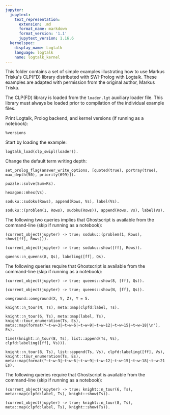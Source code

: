```yaml
---
jupyter:
  jupytext:
    text_representation:
      extension: .md
      format_name: markdown
      format_version: '1.1'
      jupytext_version: 1.16.6
  kernelspec:
    display_name: Logtalk
    language: logtalk
    name: logtalk_kernel
---
```


<!--
________________________________________________________________________

This file is part of Logtalk <https://logtalk.org/>  
SPDX-FileCopyrightText: 1998-2025 Paulo Moura <pmoura@logtalk.org>  
SPDX-License-Identifier: Apache-2.0

Licensed under the Apache License, Version 2.0 (the "License");
you may not use this file except in compliance with the License.
You may obtain a copy of the License at

    http://www.apache.org/licenses/LICENSE-2.0

Unless required by applicable law or agreed to in writing, software
distributed under the License is distributed on an "AS IS" BASIS,
WITHOUT WARRANTIES OR CONDITIONS OF ANY KIND, either express or implied.
See the License for the specific language governing permissions and
limitations under the License.
________________________________________________________________________
-->

This folder contains a set of simple examples illustrating how to use Markus 
Triska's CLP(FD) library distributed with SWI-Prolog with Logtalk. These 
examples are adapted with permission from the original author, Markus Triska.

The CLP(FD) library is loaded from the `loader.lgt` auxiliary loader file.
This library must always be loaded prior to compilation of the individual 
example files.

Print Logtalk, Prolog backend, and kernel versions (if running as a notebook):

```logtalk
%versions
```

Start by loading the example:

```logtalk
logtalk_load(clp_swipl(loader)).
```

Change the default term writing depth:

```logtalk
set_prolog_flag(answer_write_options, [quoted(true), portray(true), max_depth(50), priority(699)]).
```

<!--
true.
-->

```logtalk
puzzle::solve(Sum=Rs).
```

<!--
Sum = [9, 5, 6, 7]+[1, 0, 8, 5], Rs = [1, 0, 6, 5, 2] .
-->

```logtalk
hexagon::mhex(Vs).
```

<!--
Vs = [3, 17, 18, 19, 7, 1, 11, 16, 2, 5, 6, 9, 12, 4, 8, 14, 10, 13, 15] ;
Vs = [3, 19, 16, 17, 7, 2, 12, 18, 1, 5, 4, 10, 11, 6, 8, 13, 9, 14, 15] ;
Vs = [9, 11, 18, 14, 6, 1, 17, 15, 8, 5, 7, 3, 13, 4, 2, 19, 10, 12, 16] ;
(etc)
-->

```logtalk
soduku::sudoku(Rows), append(Rows, Vs), label(Vs).
```

<!--
Rows = [[1, 2, 3, 4, 5, 6, 7, 8, 9], [4, 5, 6, 7, 8, 9, 1, 2, 3], [7, 8, 9, 1, 2, 3, 4, 5, 6], [2, 1, 4, 3, 6, 5, 8, 9, 7], [3, 6, 5, 8, 9, 7, 2, 1, 4], [8, 9, 7, 2, 1, 4, 3, 6, 5], [5, 3, 1, 6, 4, 2, 9, 7, 8], [6, 4, 2, 9, 7, 8, 5, 3, 1], [9, 7, 8, 5, 3, 1, 6, 4, 2]],
Vs = [1, 2, 3, 4, 5, 6, 7, 8, 9, 4, 5, 6, 7, 8, 9, 1, 2, 3, 7, 8, 9, 1, 2, 3, 4, 5, 6, 2, 1, 4, 3, 6, 5, 8, 9, 7, 3, 6, 5, 8, 9, 7, 2, 1, 4, 8, 9, 7, 2|...] ;
Rows = [[1, 2, 3, 4, 5, 6, 7, 8, 9], [4, 5, 6, 7, 8, 9, 1, 2, 3], [7, 8, 9, 1, 2, 3, 4, 5, 6], [2, 1, 4, 3, 6, 5, 8, 9, 7], [3, 6, 5, 8, 9, 7, 2, 1, 4], [8, 9, 7, 2, 1, 4, 3, 6, 5], [5, 3, 1, 6, 4, 2, 9, 7, 8], [6, 4, 8, 9, 7, 1, 5, 3, 2], [9, 7, 2, 5, 3, 8, 6, 4, 1]],
Vs = [1, 2, 3, 4, 5, 6, 7, 8, 9, 4, 5, 6, 7, 8, 9, 1, 2, 3, 7, 8, 9, 1, 2, 3, 4, 5, 6, 2, 1, 4, 3, 6, 5, 8, 9, 7, 3, 6, 5, 8, 9, 7, 2, 1, 4, 8, 9, 7, 2|...] ;
(etc)
-->

```logtalk
soduku::(problem(1, Rows), sudoku(Rows)), append(Rows, Vs), label(Vs).
```

<!--
Rows = [[1, 5, 6, 8, 9, 4, 3, 2, 7], [9, 2, 8, 7, 3, 1, 4, 5, 6], [4, 7, 3, 2, 6, 5, 9, 1, 8], [3, 6, 2, 4, 1, 7, 8, 9, 5], [7, 8, 9, 3, 5, 2, 6, 4, 1], [5, 1, 4, 9, 8, 6, 2, 7, 3], [8, 3, 1, 5, 4, 9, 7, 6, 2], [6, 9, 7, 1, 2, 3, 5, 8, 4], [2, 4, 5, 6, 7, 8, 1, 3, 9]],
Vs = [1, 5, 6, 8, 9, 4, 3, 2, 7, 9, 2, 8, 7, 3, 1, 4, 5, 6, 4, 7, 3, 2, 6, 5, 9, 1, 8, 3, 6, 2, 4, 1, 7, 8, 9, 5, 7, 8, 9, 3, 5, 2, 6, 4, 1, 5, 1, 4, 9|...] .
-->

The following two queries implies that Ghostscript is available from the command-line (skip if running as a notebook):

```logtalk
(current_object(jupyter) -> true; soduku::(problem(1, Rows), show([ff], Rows))).
```

<!--
Rows = [[1, 5, 6, 8, 9, 4, 3, 2, 7], [9, 2, 8, 7, 3, 1, 4, 5, 6], [4, 7, 3, 2, 6, 5, 9, 1, 8], [3, 6, 2, 4, 1, 7, 8, 9, 5], [7, 8, 9, 3, 5, 2, 6, 4, 1], [5, 1, 4, 9, 8, 6, 2, 7, 3], [8, 3, 1, 5, 4, 9, 7, 6, 2], [6, 9, 7, 1, 2, 3, 5, 8, 4], [2, 4, 5, 6, 7, 8, 1, 3, 9]] .
-->

```logtalk
(current_object(jupyter) -> true; soduku::show([ff], Rows)).
```

<!--
Rows = [[1, 2, 3, 4, 5, 6, 7, 8, 9], [4, 5, 6, 7, 8, 9, 1, 2, 3], [7, 8, 9, 1, 2, 3, 4, 5, 6], [2, 3, 1, 6, 7, 4, 8, 9, 5], [8, 7, 5, 9, 1, 2, 3, 6, 4], [6, 9, 4, 5, 3, 8, 2, 1, 7], [3, 1, 7, 2, 6, 5, 9, 4, 8], [5, 4, 2, 8, 9, 7, 6, 3, 1], [9, 6, 8, 3, 4, 1, 5, 7, 2]] ;
Rows = [[1, 2, 3, 4, 5, 6, 7, 8, 9], [4, 5, 6, 7, 8, 9, 1, 2, 3], [7, 8, 9, 1, 2, 3, 4, 5, 6], [2, 3, 1, 6, 7, 4, 8, 9, 5], [8, 7, 5, 9, 1, 2, 3, 6, 4], [6, 9, 4, 5, 3, 8, 2, 1, 7], [3, 1, 7, 2, 6, 5, 9, 4, 8], [5, 4, 8, 3, 9, 1, 6, 7, 2], [9, 6, 2, 8, 4, 7, 5, 3, 1]] ;
Rows = [[1, 2, 3, 4, 5, 6, 7, 8, 9], [4, 5, 6, 7, 8, 9, 1, 2, 3], [7, 8, 9, 1, 2, 3, 4, 5, 6], [2, 3, 1, 6, 7, 4, 8, 9, 5], [8, 7, 5, 9, 1, 2, 3, 6, 4], [6, 9, 4, 5, 3, 8, 2, 1, 7], [3, 1, 7, 2, 6, 5, 9, 4, 8], [9, 6, 2, 8, 4, 7, 5, 3, 1], [5, 4, 8, 3, 9, 1, 6, 7, 2]] ;
(etc)
-->

```logtalk
queens::n_queens(8, Qs), labeling([ff], Qs).
```

<!--
Qs = [1, 5, 8, 6, 3, 7, 2, 4] ;
Qs = [1, 6, 8, 3, 7, 4, 2, 5] ;
Qs = [1, 7, 4, 6, 8, 2, 5, 3] ;
(etc)
-->

The following queries require that Ghostscript is available from the command-line (skip if running as a notebook):

```logtalk
(current_object(jupyter) -> true; queens::show(8, [ff], Qs)).
```

<!--
Qs = [1, 5, 8, 6, 3, 7, 2, 4] ;
Qs = [1, 6, 8, 3, 7, 4, 2, 5] ;
Qs = [1, 7, 4, 6, 8, 2, 5, 3] ;
(etc)
-->

```logtalk
(current_object(jupyter) -> true; queens::show(N, [ff], Qs)).
```

<!--
N = 1, Qs = [1] ;
N = 4, Qs = [2, 4, 1, 3] ;
N = 4, Qs = [3, 1, 4, 2] ;
N = 5, Qs = [1, 3, 5, 2, 4] ;
(etc)
-->

```logtalk
oneground::oneground(X, Y, Z), Y = 5.
```

<!--
Y = 5, Z = 1, X in inf..sup.
-->

```logtalk
knight::n_tour(N, Ts), meta::map(clpfd:label, Ts).
```

<!--
N = 0, Ts = [] ;
N = 6, Ts = [[9, 10, 7, 8, 16, 17], [15, 19, 5, 6, 3, 4], [2, 1, 26, 12, 21, 29], [32, 31, 25, 18, 34, 11], [14, 13, 35, 36, 33, 22], [27, 28, 20, 30, 24, 23]] .
-->

```logtalk
knight::n_tour(6, Ts), meta::map(label, Ts), knight::tour_enumeration(Ts, Es), meta::map(format("~t~w~3|~t~w~6|~t~w~9|~t~w~12|~t~w~15|~t~w~18|\n"), Es).
```

<!--
  1 30 25  6  3 32
 26  7  2 31 24  5
 29 36 27  4 33 16
  8 19 34 15 12 23
 35 28 21 10 17 14
 20  9 18 13 22 11
Ts = [[9, 10, 7, 8, 16, 17], [15, 19, 5, 6, 3, 4], [2, 1, 26, 12, 21, 29], [32, 31, 25, 18, 34, 11], [14, 13, 35, 36, 33, 22], [27, 28, 20, 30, 24, 23]],
Es = [[1, 30, 25, 6, 3, 32], [26, 7, 2, 31, 24, 5], [29, 36, 27, 4, 33, 16], [8, 19, 34, 15, 12, 23], [35, 28, 21, 10, 17, 14], [20, 9, 18, 13, 22, 11]] .
-->

```logtalk
time((knight::n_tour(8, Ts), list::append(Ts, Vs), clpfd:labeling([ff], Vs))).
```

<!--
% 18,438,711 inferences, 4.230 CPU in 4.482 seconds (94% CPU, 4359033 Lips)
Ts = [[11, 12, 18, 10, 15, 21, 13, 14], [3, 20, 17, 27, 23, 31, 30, 6], [2, 1, 29, 5, 4, 37, 8, 7], [19, 9, 33, 38, 35, 36, 16, 22], [43, 28, 50, 51, 52, 32, 24, 46], [26, 25, 53, 59, 55, 61, 62, 54], [34, 60, 57, 58, 63, 64, 40, 39], [42, 41, 49, 45, 44, 56, 48, 47]],
Vs = [11, 12, 18, 10, 15, 21, 13, 14, 3, 20, 17, 27, 23, 31, 30, 6, 2, 1, 29, 5, 4, 37, 8, 7, 19, 9, 33, 38, 35, 36, 16, 22, 43, 28, 50, 51, 52, 32, 24, 46, 26, 25, 53, 59, 55, 61, 62, 54, 34|...].
-->

```logtalk
knight::n_tour(8, Ts), list::append(Ts, Vs), clpfd:labeling([ff], Vs), knight::tour_enumeration(Ts, Es), meta::map(format("~t~w~3|~t~w~6|~t~w~9|~t~w~12|~t~w~15|~t~w~18|~t~w~21|~t~w~24|\n"), Es).
```

<!--
  1  4 63 28 31 26 19 22
 62 29  2  5 20 23 32 25
  3 64 39 30 27 56 21 18
 38 61  6 53 40 33 24 55
  7 52 41 34 57 54 17 46
 60 37  8 49 44 47 14 11
 51 42 35 58  9 12 45 16
 36 59 50 43 48 15 10 13
Ts = [[11, 12, 18, 10, 15, 21, 13, 14], [3, 20, 17, 27, 23, 31, 30, 6], [2, 1, 29, 5, 4, 37, 8, 7], [19, 9, 33, 38, 35, 36, 16, 22], [43, 28, 50, 51, 52, 32, 24, 46], [26, 25, 53, 59, 55, 61, 62, 54], [34, 60, 57, 58, 63, 64, 40, 39], [42, 41, 49, 45, 44, 56, 48, 47]],
Vs = [11, 12, 18, 10, 15, 21, 13, 14, 3, 20, 17, 27, 23, 31, 30, 6, 2, 1, 29, 5, 4, 37, 8, 7, 19, 9, 33, 38, 35, 36, 16, 22, 43, 28, 50, 51, 52, 32, 24, 46, 26, 25, 53, 59, 55, 61, 62, 54, 34|...],
Es = [[1, 4, 63, 28, 31, 26, 19, 22], [62, 29, 2, 5, 20, 23, 32, 25], [3, 64, 39, 30, 27, 56, 21, 18], [38, 61, 6, 53, 40, 33, 24, 55], [7, 52, 41, 34, 57, 54, 17, 46], [60, 37, 8, 49, 44, 47, 14, 11], [51, 42, 35, 58, 9, 12, 45, 16], [36, 59, 50, 43, 48, 15, 10, 13]] .
-->

The following queries require that Ghostscript is available from the command-line (skip if running as a notebook):

```logtalk
(current_object(jupyter) -> true; knight::n_tour(6, Ts), meta::map(clpfd:label, Ts), knight::show(Ts)).
```

```logtalk
(current_object(jupyter) -> true; knight::n_tour(8, Ts), meta::map(clpfd:label, Ts), knight::show(Ts)).
```
